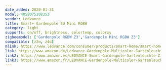 ```yaml
---
date_added: 2020-01-31
model: 4058075208353
vendor: Ledvance
title: Smart+ Gardenpole EU Mini RGBW
category: light
supports: on/off, brightness, colortemp, colorxy
zigbeemodel: ['Gardenpole RGBW Z3','Gardenpole Mini RGBW Z3']
compatible: [z2m, z4d] 
mlink: https://www.ledvance.com/consumer/products/smart-home/smart-home-products-with-zigbee-technology/smart-home-luminaires/outdoor-luminaires/smart-gardenpole-multicolour/index.jsp
link: https://www.amazon.de/Ledvance-Gardenpole-Multicolor-Gartenleuchte-ZigBee/dp/B07SFYHQFZ
link2: https://www.amazon.es/LEDVANCE-Smart-Gardenpole-Gartenleuchte-ZigBee/dp/B07SFYHQFZ
link3: https://www.amazon.fr/LEDVANCE-Gardenpole-Multicolor-Gartenleuchte-ZigBee/dp/B07MG5D2N7
---
```


